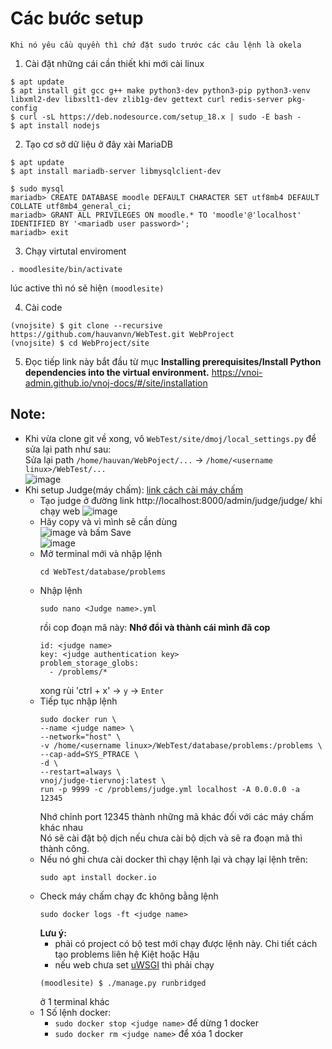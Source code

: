 # Các bước setup
`Khi nó yêu cầu quyền thì chứ đặt sudo trước các câu lệnh là okela`
1. Cài đặt những cái cần thiết khi mới cài linux
```
$ apt update
$ apt install git gcc g++ make python3-dev python3-pip python3-venv libxml2-dev libxslt1-dev zlib1g-dev gettext curl redis-server pkg-config
$ curl -sL https://deb.nodesource.com/setup_18.x | sudo -E bash -
$ apt install nodejs
```

2. Tạo cơ sở dữ liệu ở đây xài MariaDB
```
$ apt update
$ apt install mariadb-server libmysqlclient-dev

$ sudo mysql
mariadb> CREATE DATABASE moodle DEFAULT CHARACTER SET utf8mb4 DEFAULT COLLATE utf8mb4_general_ci;
mariadb> GRANT ALL PRIVILEGES ON moodle.* TO 'moodle'@'localhost' IDENTIFIED BY '<mariadb user password>';
mariadb> exit
```
3. Chạy virtutal enviroment
```
. moodlesite/bin/activate
```
lúc active thì nó sẽ hiện `(moodlesite)`

4. Cài code
```
(vnojsite) $ git clone --recursive https://github.com/hauvanvn/WebTest.git WebProject
(vnojsite) $ cd WebProject/site
```
5. Đọc tiếp link này bắt đầu từ mục **Installing prerequisites/Install Python dependencies into the virtual environment.** https://vnoi-admin.github.io/vnoj-docs/#/site/installation

## Note:
- Khi vừa clone git về xong, vô `WebTest/site/dmoj/local_settings.py` để sửa lại path như sau:\
  Sửa lại path `/home/hauvan/WebPoject/...` -> `/home/<username linux>/WebTest/...` \
  ![image](https://github.com/hauvanvn/WebTest/assets/83352342/46a8b215-3324-4ac9-aa7c-4e1bd4a350eb)
- Khi setup Judge(máy chấm): [link cách cài máy chấm](https://vnoi-admin.github.io/vnoj-docs/#/judge/setting_up_a_judge)
  - Tạo judge ở đường link http://localhost:8000/admin/judge/judge/ khi chạy web
    ![image](https://github.com/hauvanvn/WebTest/assets/83352342/aee51a73-4110-4ef9-8cca-2cab2dc6ef40)
  - Hãy copy <Judge name> và <Authentication key> vì mình sẽ cần dùng\
    ![image](https://github.com/hauvanvn/WebTest/assets/83352342/1e2a9194-45b2-44cd-8446-b88727a4f6b3)
    và bấm Save\
    ![image](https://github.com/hauvanvn/WebTest/assets/83352342/2a83672e-0572-4141-8b74-8f01d632dfe0)
  - Mở terminal mới và nhập lệnh
    ```
    cd WebTest/database/problems
    ```
  - Nhập lệnh
    ```
    sudo nano <Judge name>.yml
    ```
    rồi cop đoạn mã này: **Nhớ đổi <judge name> và <judge authentication key> thành cái mình đã cop**
    ```
    id: <judge name>
    key: <judge authentication key>
    problem_storage_globs:
      - /problems/*
    ```
    xong rùi 'ctrl + x' -> `y` -> `Enter`
  - Tiếp tục nhập lệnh
    ```
    sudo docker run \
    --name <judge name> \
    --network="host" \
    -v /home/<username linux>/WebTest/database/problems:/problems \
    --cap-add=SYS_PTRACE \
    -d \
    --restart=always \
    vnoj/judge-tiervnoj:latest \
    run -p 9999 -c /problems/judge.yml localhost -A 0.0.0.0 -a 12345
    ```
    Nhớ chỉnh port 12345 thành những mã khác đối với các máy chấm khác nhau\
    Nó sẽ cài đặt bộ dịch nếu chưa cài bộ dịch và sẽ ra đoạn mã thì thành công.
  - Nếu nó ghi chưa cài docker thì chạy lệnh lại và chạy lại lệnh trên:
    ```
    sudo apt install docker.io
    ```
  - Check máy chấm chạy đc không bằng lệnh
    ```
    sudo docker logs -ft <judge name>
    ```
    **Lưu ý:**
    - phải có project có bộ test mới chạy được lệnh này. Chi tiết cách tạo problems liên hệ Kiệt hoặc Hậu
    - nếu web chưa set [uWSGI](https://vnoi-admin.github.io/vnoj-docs/#/site/installation?id=setting-up-uwsgi) thì phải chạy
    ```
    (moodlesite) $ ./manage.py runbridged
    ```
    ở 1 terminal khác
  - 1 Số lệnh docker:
    - `sudo docker stop <judge name>` để dừng 1 docker
    - `sudo docker rm <judge name>` để xóa 1 docker

